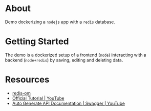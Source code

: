 # About

Demo dockerizing a `nodejs` app with a `redis` database.

# Getting Started

The demo is a dockerized setup of a frontend (`node`) interacting with a backend (`node+redis`) by saving, editing and deleting data.

# Resources

+ [redis-om](https://redis.io/docs/stack/get-started/tutorials/stack-node/)
+ [Official Tutorial | YouTube](https://www.youtube.com/watch?v=KUfufrwpBkM&t=385s)
+ [Auto Generate API Documentation | Swagger | YouTube](https://www.youtube.com/watch?v=apouPYPh_as)